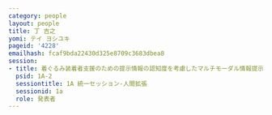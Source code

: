 ```yaml
---
category: people
layout: people
title: 丁 吉之
yomi: テイ ヨシユキ
pageid: '4228'
emailhash: fcaf9bda22430d325e8709c3683dbea8
session:
- title: 着ぐるみ装着者支援のための提示情報の認知度を考慮したマルチモーダル情報提示手法
  psid: 1A-2
  sessiontitle: 1A 統一セッション-人間拡張
  sessionid: 1a
  role: 発表者
---
```

